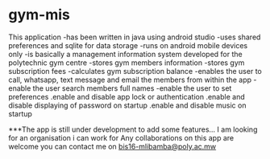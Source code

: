 # gym-mis

This application
	-has been written in java using android studio 
	-uses shared preferences and sqlite for data storage
	-runs on android mobile devices only
	-is basically a management information system developed for the polytechnic gym centre
	-stores gym members information 
	-stores gym subscription fees
	-calculates gym subscription balance
	-enables the user to call, whatsapp, text message and email the members from within the app
	-enable the user search members full names
	-enable the user to set preferences
		.enable and disable app lock or authentication
		.enable and disable displaying of password on startup
		.enable and disable music on startup

***The app is still under development to add some features... 
I am looking for an organisation i can work for
Any collaborations on this app are welcome
you can contact me on bis16-mlibamba@poly.ac.mw
